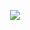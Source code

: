 <p align="center">
  <a href="https://github.com/Snap-AV/ovrc-dev-wiki/wiki">
    <img src="https://github.com/Snap-AV/ovrc-dev-wiki/blob/master/assets/images/go-to-wiki-button.svg">
  </a>
</p>

